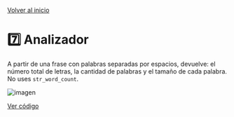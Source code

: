 [Volver al inicio](https://github.com/LoganNDE/Ejercicios-PHP/tree/main/2-Ejercicios/#readme)
# 7️⃣ Analizador

A partir de una frase con palabras separadas por espacios, devuelve: el número total de letras, la cantidad de palabras y el tamaño de cada palabra. No uses `str_word_count`.

![imagen](RUTA_DE_IMAGEN)

[Ver código](https://github.com/LoganNDE/Ejercicios-PHP/tree/main/2-Ejercicios/Analizador/analizador.php)
